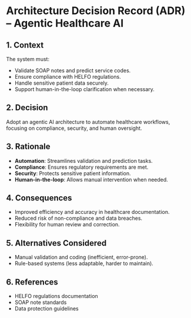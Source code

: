 # Architecture Decision Record (ADR) – Agentic Healthcare AI

## 1. Context

The system must:

- Validate SOAP notes and predict service codes.
- Ensure compliance with HELFO regulations.
- Handle sensitive patient data securely.
- Support human-in-the-loop clarification when necessary.

## 2. Decision

Adopt an agentic AI architecture to automate healthcare workflows, focusing on compliance, security, and human oversight.

## 3. Rationale

- **Automation**: Streamlines validation and prediction tasks.
- **Compliance**: Ensures regulatory requirements are met.
- **Security**: Protects sensitive patient information.
- **Human-in-the-loop**: Allows manual intervention when needed.

## 4. Consequences

- Improved efficiency and accuracy in healthcare documentation.
- Reduced risk of non-compliance and data breaches.
- Flexibility for human review and correction.

## 5. Alternatives Considered

- Manual validation and coding (inefficient, error-prone).
- Rule-based systems (less adaptable, harder to maintain).

## 6. References

- HELFO regulations documentation
- SOAP note standards
- Data protection guidelines
